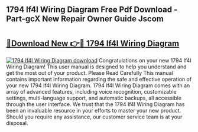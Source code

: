 ## 1794 If4I Wiring Diagram Free Pdf Download - Part-gcX New Repair Owner Guide Jscom

# <h2><a href="http://dfnvkoa.blite.top/?on=1794+If4I+Wiring+Diagram">🔗Download New 👉🔴 1794 If4I Wiring Diagram</a></h2>

[![1794 If4I Wiring Diagram download](https://i.imgur.com/lujVjoI.png)](http://dfnvkoa.blite.top/?on=1794+If4I+Wiring+Diagram)
Congratulations on your new 1794 If4I Wiring Diagram! This user manual is designed to help you understand and get the most out of your product. Please Read Carefully This manual contains important information regarding the safe and effective operation of your new 1794 If4I Wiring Diagram. 1794 If4I Wiring Diagram comes with an array of advanced features, including voice recognition, customizable settings, multi-language support, and automatic backups, all accessible through the user interface. We trust that the 1794 If4I Wiring Diagram has been an invaluable resource in your efforts to master your new product. Should you require any assistance, our customer service team is at your disposal.

